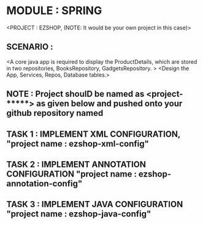 # MODULE : SPRING
<PROJECT : EZSHOP, (NOTE: It would be your own project in this case)>

## SCENARIO : 
<A core java app is required to display the ProductDetails, which are stored in two repositories, BooksRepository, GadgetsRepository. >
<The details should be fetched using BooksService and GadgetsServie.>
<Design the App, Services, Repos, Database tables.>
<The application should connect to Oracle Database >

## NOTE : Project shoulD be named as <project-*****> as given below and pushed onto your github repository named <labs>

## TASK 1 : IMPLEMENT XML CONFIGURATION, "project name : ezshop-xml-config"
## TASK 2 : IMPLEMENT ANNOTATION CONFIGURATION "project name :  ezshop-annotation-config"
## TASK 3 : IMPLEMENT JAVA CONFIGURATION "project name :  ezshop-java-config"


